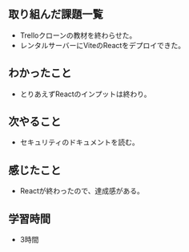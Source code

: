 ## 取り組んだ課題一覧
- Trelloクローンの教材を終わらせた。
- レンタルサーバーにViteのReactをデプロイできた。

## わかったこと
- とりあえずReactのインプットは終わり。

## 次やること
- セキュリティのドキュメントを読む。

## 感じたこと
- Reactが終わったので、達成感がある。

## 学習時間
- 3時間